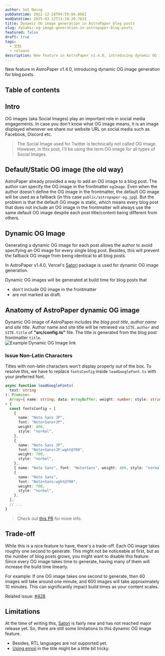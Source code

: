 ```yaml
---
author: Sat Naing
pubDatetime: 2022-12-28T04:59:04.866Z
modDatetime: 2025-03-12T13:39:20.763Z
title: Dynamic OG image generation in AstroPaper blog posts
slug: dynamic-og-image-generation-in-astropaper-blog-posts
featured: false
draft: true
tags:
  - 文档
  - release
description: New feature in AstroPaper v1.4.0, introducing dynamic OG image generation for blog posts.
---
```


New feature in AstroPaper v1.4.0, introducing dynamic OG image generation for blog posts.

## Table of contents

## Intro

OG images (aka Social Images) play an important role in social media engagements. In case you don't know what OG image means, it is an image displayed whenever we share our website URL on social media such as Facebook, Discord etc.

> The Social Image used for Twitter is technically not called OG image. However, in this post, I'll be using the term OG image for all types of Social Images.

## Default/Static OG image (the old way)

AstroPaper already provided a way to add an OG image to a blog post. The author can specify the OG image in the frontmatter `ogImage`. Even when the author doesn't define the OG image in the frontmatter, the default OG image will be used as a fallback (in this case `public/astropaper-og.jpg`). But the problem is that the default OG image is static, which means every blog post that does not include an OG image in the frontmatter will always use the same default OG image despite each post title/content being different from others.

## Dynamic OG Image

Generating a dynamic OG image for each post allows the author to avoid specifying an OG image for every single blog post. Besides, this will prevent the fallback OG image from being identical to all blog posts.

In AstroPaper v1.4.0, Vercel's [Satori](https://github.com/vercel/satori) package is used for dynamic OG image generation.

Dynamic OG images will be generated at build time for blog posts that

- don't include OG image in the frontmatter
- are not marked as draft.

## Anatomy of AstroPaper dynamic OG image

Dynamic OG image of AstroPaper includes _the blog post title_, _author name_ and _site title_. Author name and site title will be retrieved via `SITE.author` and `SITE.title` of **"src/config.ts"** file. The title is generated from the blog post frontmatter `title`.  
![Example Dynamic OG Image link](https://user-images.githubusercontent.com/53733092/209704501-e9c2236a-3f4d-4c67-bab3-025aebd63382.png)

### Issue Non-Latin Characters

Titles with non-latin characters won't display properly out of the box. To resolve this, we have to replace `fontsConfig` inside `loadGoogleFont.ts` with your preferred font.

```ts file=src/utils/loadGoogleFont.ts
async function loadGoogleFonts(
  text: string
): Promise<
  Array<{ name: string; data: ArrayBuffer; weight: number; style: string }>
> {
  const fontsConfig = [
    {
      name: "Noto Sans JP",
      font: "Noto+Sans+JP",
      weight: 400,
      style: "normal",
    },
    {
      name: "Noto Sans JP",
      font: "Noto+Sans+JP:wght@700",
      weight: 700,
      style: "normal",
    },
    { name: "Noto Sans", font: "Noto+Sans", weight: 400, style: "normal" },
    {
      name: "Noto Sans",
      font: "Noto+Sans:wght@700",
      weight: 700,
      style: "normal",
    },
  ];
  // ...
}
```

> Check out [this PR](https://github.com/satnaing/astro-paper/pull/318) for more info.

## Trade-off

While this is a nice feature to have, there's a trade-off. Each OG image takes roughly one second to generate. This might not be noticeable at first, but as the number of blog posts grows, you might want to disable this feature. Since every OG image takes time to generate, having many of them will increase the build time linearly.

For example: If one OG image takes one second to generate, then 60 images will take around one minute, and 600 images will take approximately 10 minutes. This can significantly impact build times as your content scales.

Related issue: [#428](https://github.com/satnaing/astro-paper/issues/428)

## Limitations

At the time of writing this, [Satori](https://github.com/vercel/satori) is fairly new and has not reached major release yet. So, there are still some limitations to this dynamic OG image feature.

- Besides, RTL languages are not supported yet.
- [Using emoji](https://github.com/vercel/satori#emojis) in the title might be a little bit tricky.
